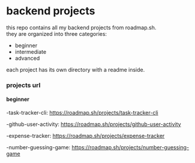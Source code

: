 # backend projects

this repo contains all my backend projects from roadmap.sh.  
they are organized into three categories:  

- beginner  
- intermediate  
- advanced  

each project has its own directory with a readme inside.  
### projects url
#### beginner
-task-tracker-cli: <https://roadmap.sh/projects/task-tracker-cli>

-github-user-activity: <https://roadmap.sh/projects/github-user-activity>

-expense-tracker: <https://roadmap.sh/projects/expense-tracker>

-number-guessing-game: <https://roadmap.sh/projects/number-guessing-game>